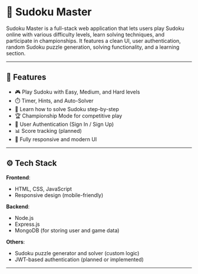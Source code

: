 # 🧠 Sudoku Master

Sudoku Master is a full-stack web application that lets users play Sudoku online with various difficulty levels, learn solving techniques, and participate in championships. It features a clean UI, user authentication, random Sudoku puzzle generation, solving functionality, and a learning section.

---

## 🚀 Features

- 🎮 Play Sudoku with Easy, Medium, and Hard levels
- ⏱️ Timer, Hints, and Auto-Solver
- 🧠 Learn how to solve Sudoku step-by-step
- 🏆 Championship Mode for competitive play
- 🔐 User Authentication (Sign In / Sign Up)
- 📊 Score tracking (planned)
- 🎨 Fully responsive and modern UI

---

## ⚙️ Tech Stack

**Frontend**:
- HTML, CSS, JavaScript
- Responsive design (mobile-friendly)

**Backend**:
- Node.js
- Express.js
- MongoDB (for storing user and game data)

**Others**:
- Sudoku puzzle generator and solver (custom logic)
- JWT-based authentication (planned or implemented)

---
